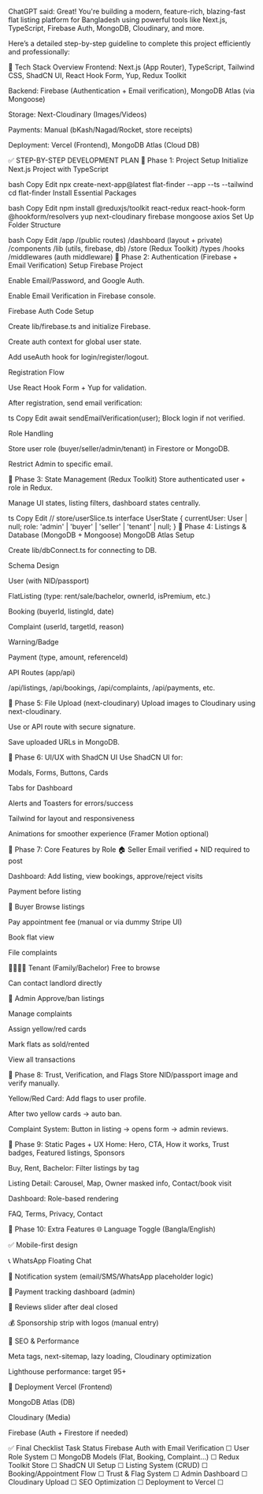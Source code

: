 ChatGPT said:
Great! You're building a modern, feature-rich, blazing-fast flat listing platform for Bangladesh using powerful tools like Next.js, TypeScript, Firebase Auth, MongoDB, Cloudinary, and more.

Here’s a detailed step-by-step guideline to complete this project efficiently and professionally:

🔧 Tech Stack Overview
Frontend: Next.js (App Router), TypeScript, Tailwind CSS, ShadCN UI, React Hook Form, Yup, Redux Toolkit

Backend: Firebase (Authentication + Email verification), MongoDB Atlas (via Mongoose)

Storage: Next-Cloudinary (Images/Videos)

Payments: Manual (bKash/Nagad/Rocket, store receipts)

Deployment: Vercel (Frontend), MongoDB Atlas (Cloud DB)

✅ STEP-BY-STEP DEVELOPMENT PLAN
🔹 Phase 1: Project Setup
Initialize Next.js Project with TypeScript

bash
Copy
Edit
npx create-next-app@latest flat-finder --app --ts --tailwind
cd flat-finder
Install Essential Packages

bash
Copy
Edit
npm install @reduxjs/toolkit react-redux react-hook-form @hookform/resolvers yup next-cloudinary firebase mongoose axios
Set Up Folder Structure

bash
Copy
Edit
/app
/(public routes)
/dashboard (layout + private)
/components
/lib (utils, firebase, db)
/store (Redux Toolkit)
/types
/hooks
/middlewares (auth middleware)
🔹 Phase 2: Authentication (Firebase + Email Verification)
Setup Firebase Project

Enable Email/Password, and Google Auth.

Enable Email Verification in Firebase console.

Firebase Auth Code Setup

Create lib/firebase.ts and initialize Firebase.

Create auth context for global user state.

Add useAuth hook for login/register/logout.

Registration Flow

Use React Hook Form + Yup for validation.

After registration, send email verification:

ts
Copy
Edit
await sendEmailVerification(user);
Block login if not verified.

Role Handling

Store user role (buyer/seller/admin/tenant) in Firestore or MongoDB.

Restrict Admin to specific email.

🔹 Phase 3: State Management (Redux Toolkit)
Store authenticated user + role in Redux.

Manage UI states, listing filters, dashboard states centrally.

ts
Copy
Edit
// store/userSlice.ts
interface UserState {
currentUser: User | null;
role: 'admin' | 'buyer' | 'seller' | 'tenant' | null;
}
🔹 Phase 4: Listings & Database (MongoDB + Mongoose)
MongoDB Atlas Setup

Create lib/dbConnect.ts for connecting to DB.

Schema Design

User (with NID/passport)

FlatListing (type: rent/sale/bachelor, ownerId, isPremium, etc.)

Booking (buyerId, listingId, date)

Complaint (userId, targetId, reason)

Warning/Badge

Payment (type, amount, referenceId)

API Routes (app/api)

/api/listings, /api/bookings, /api/complaints, /api/payments, etc.

🔹 Phase 5: File Upload (next-cloudinary)
Upload images to Cloudinary using next-cloudinary.

Use <CldUploadWidget /> or API route with secure signature.

Save uploaded URLs in MongoDB.

🔹 Phase 6: UI/UX with ShadCN UI
Use ShadCN UI for:

Modals, Forms, Buttons, Cards

Tabs for Dashboard

Alerts and Toasters for errors/success

Tailwind for layout and responsiveness

Animations for smoother experience (Framer Motion optional)

🔹 Phase 7: Core Features by Role
🏠 Seller
Email verified + NID required to post

Dashboard: Add listing, view bookings, approve/reject visits

Payment before listing

🛒 Buyer
Browse listings

Pay appointment fee (manual or via dummy Stripe UI)

Book flat view

File complaints

👨‍👩‍👧‍👦 Tenant (Family/Bachelor)
Free to browse

Can contact landlord directly

🔐 Admin
Approve/ban listings

Manage complaints

Assign yellow/red cards

Mark flats as sold/rented

View all transactions

🔹 Phase 8: Trust, Verification, and Flags
Store NID/passport image and verify manually.

Yellow/Red Card: Add flags to user profile.

After two yellow cards → auto ban.

Complaint System: Button in listing → opens form → admin reviews.

🔹 Phase 9: Static Pages + UX
Home: Hero, CTA, How it works, Trust badges, Featured listings, Sponsors

Buy, Rent, Bachelor: Filter listings by tag

Listing Detail: Carousel, Map, Owner masked info, Contact/book visit

Dashboard: Role-based rendering

FAQ, Terms, Privacy, Contact

🔹 Phase 10: Extra Features
🌐 Language Toggle (Bangla/English)

✅ Mobile-first design

📞 WhatsApp Floating Chat

📩 Notification system (email/SMS/WhatsApp placeholder logic)

🧾 Payment tracking dashboard (admin)

🌟 Reviews slider after deal closed

💰 Sponsorship strip with logos (manual entry)

🚀 SEO & Performance

Meta tags, next-sitemap, lazy loading, Cloudinary optimization

Lighthouse performance: target 95+

🚀 Deployment
Vercel (Frontend)

MongoDB Atlas (DB)

Cloudinary (Media)

Firebase (Auth + Firestore if needed)

✅ Final Checklist
Task Status
Firebase Auth with Email Verification ☐
User Role System ☐
MongoDB Models (Flat, Booking, Complaint...) ☐
Redux Toolkit Store ☐
ShadCN UI Setup ☐
Listing System (CRUD) ☐
Booking/Appointment Flow ☐
Trust & Flag System ☐
Admin Dashboard ☐
Cloudinary Upload ☐
SEO Optimization ☐
Deployment to Vercel ☐
